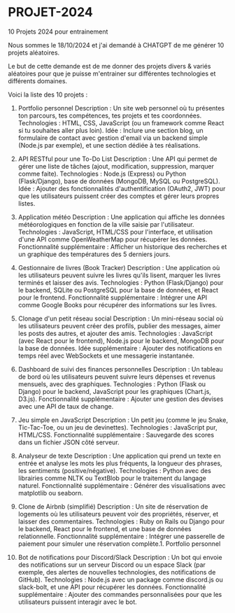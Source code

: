 # PROJET-2024
10 Projets 2024 pour entrainement

Nous sommes le 18/10/2024 et j'ai demandé à CHATGPT de me générer 10 projets aléatoires.

Le but de cette demande est de me donner des projets divers & variés aléatoires pour que je puisse m'entrainer sur différentes technologies et différents domaines.

Voici la liste des 10 projets : 

1. Portfolio personnel
Description : Un site web personnel où tu présentes ton parcours, tes compétences, tes projets et tes coordonnées.
Technologies : HTML, CSS, JavaScript (ou un framework comme React si tu souhaites aller plus loin).
Idée : Inclure une section blog, un formulaire de contact avec gestion d'email via un backend simple (Node.js par exemple), et une section dédiée à tes réalisations.

2. API RESTful pour une To-Do List
Description : Une API qui permet de gérer une liste de tâches (ajout, modification, suppression, marquer comme faite).
Technologies : Node.js (Express) ou Python (Flask/Django), base de données (MongoDB, MySQL ou PostgreSQL).
Idée : Ajouter des fonctionnalités d'authentification (OAuth2, JWT) pour que les utilisateurs puissent créer des comptes et gérer leurs propres listes.

3. Application météo
Description : Une application qui affiche les données météorologiques en fonction de la ville saisie par l'utilisateur.
Technologies : JavaScript, HTML/CSS pour l'interface, et utilisation d'une API comme OpenWeatherMap pour récupérer les données.
Fonctionnalité supplémentaire : Afficher un historique des recherches et un graphique des températures des 5 derniers jours.

4. Gestionnaire de livres (Book Tracker)
Description : Une application où les utilisateurs peuvent suivre les livres qu'ils lisent, marquer les livres terminés et laisser des avis.
Technologies : Python (Flask/Django) pour le backend, SQLite ou PostgreSQL pour la base de données, et React pour le frontend.
Fonctionnalité supplémentaire : Intégrer une API comme Google Books pour récupérer des informations sur les livres.

5. Clonage d'un petit réseau social
Description : Un mini-réseau social où les utilisateurs peuvent créer des profils, publier des messages, aimer les posts des autres, et ajouter des amis.
Technologies : JavaScript (avec React pour le frontend), Node.js pour le backend, MongoDB pour la base de données.
Idée supplémentaire : Ajouter des notifications en temps réel avec WebSockets et une messagerie instantanée.

6. Dashboard de suivi des finances personnelles
Description : Un tableau de bord où les utilisateurs peuvent suivre leurs dépenses et revenus mensuels, avec des graphiques.
Technologies : Python (Flask ou Django) pour le backend, JavaScript pour les graphiques (Chart.js, D3.js).
Fonctionnalité supplémentaire : Ajouter une gestion des devises avec une API de taux de change.

7. Jeu simple en JavaScript
Description : Un petit jeu (comme le jeu Snake, Tic-Tac-Toe, ou un jeu de devinettes).
Technologies : JavaScript pur, HTML/CSS.
Fonctionnalité supplémentaire : Sauvegarde des scores dans un fichier JSON côté serveur.

8. Analyseur de texte
Description : Une application qui prend un texte en entrée et analyse les mots les plus fréquents, la longueur des phrases, les sentiments (positive/négative).
Technologies : Python avec des librairies comme NLTK ou TextBlob pour le traitement du langage naturel.
Fonctionnalité supplémentaire : Générer des visualisations avec matplotlib ou seaborn.

9. Clone de Airbnb (simplifié)
Description : Un site de réservation de logements où les utilisateurs peuvent voir des propriétés, réserver, et laisser des commentaires.
Technologies : Ruby on Rails ou Django pour le backend, React pour le frontend, et une base de données relationnelle.
Fonctionnalité supplémentaire : Intégrer une passerelle de paiement pour simuler une réservation complète.1. Portfolio personnel

10. Bot de notifications pour Discord/Slack
Description : Un bot qui envoie des notifications sur un serveur Discord ou un espace Slack (par exemple, des alertes de nouvelles technologies, des notifications de GitHub).
Technologies : Node.js avec un package comme discord.js ou slack-bolt, et une API pour récupérer les données.
Fonctionnalité supplémentaire : Ajouter des commandes personnalisées pour que les utilisateurs puissent interagir avec le bot.
